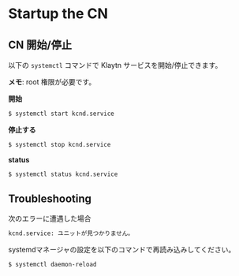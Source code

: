 # Startup the CN <a id="startup-the-cn"></a>

## CN 開始/停止  <a id="cn-start-stop"></a>

以下の `systemctl` コマンドで Klaytn サービスを開始/停止できます。

**メモ**: root 権限が必要です。

**開始**

```bash
$ systemctl start kcnd.service

```

**停止する**

```bash
$ systemctl stop kcnd.service

```

**status**

```bash
$ systemctl status kcnd.service

```

## Troubleshooting <a id="troubleshooting"></a>

次のエラーに遭遇した場合

```bash
kcnd.service: ユニットが見つかりません。
```

systemdマネージャの設定を以下のコマンドで再読み込みしてください。

```bash
$ systemctl daemon-reload
```


